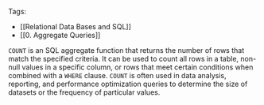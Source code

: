 Tags: 
- [[Relational Data Bases and SQL]]
- [[0. Aggregate Queries]]

`COUNT` is an SQL aggregate function that returns the number of rows that match the specified criteria. It can be used to count all rows in a table, non-null values in a specific column, or rows that meet certain conditions when combined with a `WHERE` clause. `COUNT` is often used in data analysis, reporting, and performance optimization queries to determine the size of datasets or the frequency of particular values.

